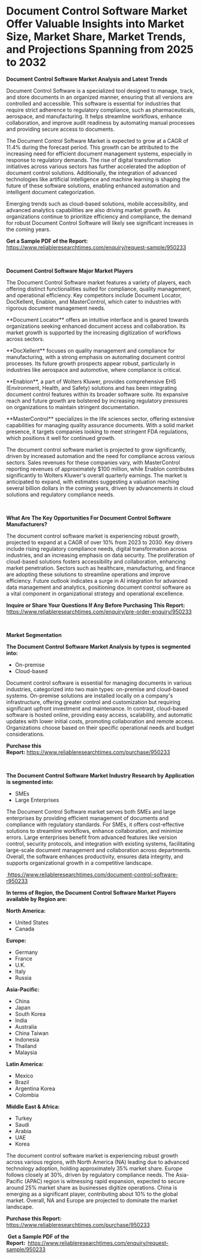 <p><h1>Document Control Software Market Offer Valuable Insights into Market Size, Market Share, Market Trends, and Projections Spanning from 2025 to 2032</h1></p><p><strong>Document Control Software Market Analysis and Latest Trends</strong></p>
<p><p>Document Control Software is a specialized tool designed to manage, track, and store documents in an organized manner, ensuring that all versions are controlled and accessible. This software is essential for industries that require strict adherence to regulatory compliance, such as pharmaceuticals, aerospace, and manufacturing. It helps streamline workflows, enhance collaboration, and improve audit readiness by automating manual processes and providing secure access to documents.</p><p>The Document Control Software Market is expected to grow at a CAGR of 11.4% during the forecast period. This growth can be attributed to the increasing need for efficient document management systems, especially in response to regulatory demands. The rise of digital transformation initiatives across various sectors has further accelerated the adoption of document control solutions. Additionally, the integration of advanced technologies like artificial intelligence and machine learning is shaping the future of these software solutions, enabling enhanced automation and intelligent document categorization. </p><p>Emerging trends such as cloud-based solutions, mobile accessibility, and advanced analytics capabilities are also driving market growth. As organizations continue to prioritize efficiency and compliance, the demand for robust Document Control Software will likely see significant increases in the coming years.</p></p>
<p><strong>Get a Sample PDF of the Report:&nbsp;</strong> <a href="https://www.reliableresearchtimes.com/enquiry/request-sample/950233?utm_campaign=3134&utm_medium=2&utm_source=Github&utm_content=ia&utm_term=18042025&utm_id=document-control-software">https://www.reliableresearchtimes.com/enquiry/request-sample/950233</a></p>
<p>&nbsp;</p>
<p><strong>Document Control Software Major Market Players</strong></p>
<p><p>The Document Control Software market features a variety of players, each offering distinct functionalities suited for compliance, quality management, and operational efficiency. Key competitors include Document Locator, DocXellent, Enablon, and MasterControl, which cater to industries with rigorous document management needs.</p><p>**Document Locator** offers an intuitive interface and is geared towards organizations seeking enhanced document access and collaboration. Its market growth is supported by the increasing digitization of workflows across sectors. </p><p>**DocXellent** focuses on quality management and compliance for manufacturing, with a strong emphasis on automating document control processes. Its future growth prospects appear robust, particularly in industries like aerospace and automotive, where compliance is critical.</p><p>**Enablon**, a part of Wolters Kluwer, provides comprehensive EHS (Environment, Health, and Safety) solutions and has been integrating document control features within its broader software suite. Its expansive reach and future growth are bolstered by increasing regulatory pressures on organizations to maintain stringent documentation.</p><p>**MasterControl** specializes in the life sciences sector, offering extensive capabilities for managing quality assurance documents. With a solid market presence, it targets companies looking to meet stringent FDA regulations, which positions it well for continued growth.</p><p>The document control software market is projected to grow significantly, driven by increased automation and the need for compliance across various sectors. Sales revenues for these companies vary, with MasterControl reporting revenues of approximately $100 million, while Enablon contributes significantly to Wolters Kluwer's overall quarterly earnings. The market is anticipated to expand, with estimates suggesting a valuation reaching several billion dollars in the coming years, driven by advancements in cloud solutions and regulatory compliance needs.</p></p>
<p>&nbsp;</p>
<p><strong>What Are The Key Opportunities For Document Control Software Manufacturers?</strong></p>
<p><p>The document control software market is experiencing robust growth, projected to expand at a CAGR of over 10% from 2023 to 2030. Key drivers include rising regulatory compliance needs, digital transformation across industries, and an increasing emphasis on data security. The proliferation of cloud-based solutions fosters accessibility and collaboration, enhancing market penetration. Sectors such as healthcare, manufacturing, and finance are adopting these solutions to streamline operations and improve efficiency. Future outlook indicates a surge in AI integration for advanced data management and analytics, positioning document control software as a vital component in organizational strategy and operational excellence.</p></p>
<p><strong>Inquire or Share Your Questions If Any Before Purchasing This Report:</strong> <a href="https://www.reliableresearchtimes.com/enquiry/pre-order-enquiry/950233?utm_campaign=3134&utm_medium=2&utm_source=Github&utm_content=ia&utm_term=18042025&utm_id=document-control-software">https://www.reliableresearchtimes.com/enquiry/pre-order-enquiry/950233</a></p>
<p>&nbsp;</p>
<p><strong>Market Segmentation</strong></p>
<p><strong>The Document Control Software Market Analysis by types is segmented into:</strong></p>
<p><ul><li>On-premise</li><li>Cloud-based</li></ul></p>
<p><p>Document control software is essential for managing documents in various industries, categorized into two main types: on-premise and cloud-based systems. On-premise solutions are installed locally on a company's infrastructure, offering greater control and customization but requiring significant upfront investment and maintenance. In contrast, cloud-based software is hosted online, providing easy access, scalability, and automatic updates with lower initial costs, promoting collaboration and remote access. Organizations choose based on their specific operational needs and budget considerations.</p></p>
<p><strong>Purchase this Report:&nbsp;</strong><a href="https://www.reliableresearchtimes.com/purchase/950233?utm_campaign=3134&utm_medium=2&utm_source=Github&utm_content=ia&utm_term=18042025&utm_id=document-control-software">https://www.reliableresearchtimes.com/purchase/950233</a></p>
<p>&nbsp;</p>
<p><strong>The Document Control Software Market Industry Research by Application is segmented into:</strong></p>
<p><ul><li>SMEs</li><li>Large Enterprises</li></ul></p>
<p><p>The Document Control Software market serves both SMEs and large enterprises by providing efficient management of documents and compliance with regulatory standards. For SMEs, it offers cost-effective solutions to streamline workflows, enhance collaboration, and minimize errors. Large enterprises benefit from advanced features like version control, security protocols, and integration with existing systems, facilitating large-scale document management and collaboration across departments. Overall, the software enhances productivity, ensures data integrity, and supports organizational growth in a competitive landscape.</p></p>
<p><a href="https://www.reliableresearchtimes.com/document-control-software-r950233?utm_campaign=3134&utm_medium=2&utm_source=Github&utm_content=ia&utm_term=18042025&utm_id=document-control-software">&nbsp;https://www.reliableresearchtimes.com/document-control-software-r950233</a></p>
<p><strong>In terms of Region, the Document Control Software Market Players available by Region are:</strong></p>
<p>
    <p> <strong> North America: </strong>
        <ul>
            <li>United States</li>
            <li>Canada</li>
        </ul>
        </p> 
    <p> <strong> Europe: </strong>
        <ul>
            <li>Germany</li>
            <li>France</li>
            <li>U.K.</li>
            <li>Italy</li>
            <li>Russia</li>
        </ul>
        </p> 
    <p> <strong> Asia-Pacific: </strong>
        <ul>
            <li>China</li>
            <li>Japan</li>
            <li>South Korea</li>
            <li>India</li>
            <li>Australia</li>
            <li>China Taiwan</li>
            <li>Indonesia</li>
            <li>Thailand</li>
            <li>Malaysia</li>
        </ul>
        </p> 
    <p> <strong> Latin America: </strong>
        <ul>
            <li>Mexico</li>
            <li>Brazil</li>
            <li>Argentina Korea</li>
            <li>Colombia</li>
        </ul>
        </p> 
    <p> <strong> Middle East & Africa: </strong>
        <ul>
            <li>Turkey</li>
            <li>Saudi</li>
            <li>Arabia</li>
            <li>UAE</li>
            <li>Korea</li>
        </ul>
    </p>
    </p>
<p><p>The document control software market is experiencing robust growth across various regions, with North America (NA) leading due to advanced technology adoption, holding approximately 35% market share. Europe follows closely at 30%, driven by regulatory compliance needs. The Asia-Pacific (APAC) region is witnessing rapid expansion, expected to secure around 25% market share as businesses digitize operations. China is emerging as a significant player, contributing about 10% to the global market. Overall, NA and Europe are projected to dominate the market landscape.</p></p>
<p><strong>Purchase this Report: </strong><a href="https://www.reliableresearchtimes.com/purchase/950233?utm_campaign=3134&utm_medium=2&utm_source=Github&utm_content=ia&utm_term=18042025&utm_id=document-control-software">https://www.reliableresearchtimes.com/purchase/950233</a></p>
<p>&nbsp;<strong>Get a Sample PDF of the Report:&nbsp;&nbsp;</strong><a href="https://www.reliableresearchtimes.com/enquiry/request-sample/950233?utm_campaign=3134&utm_medium=2&utm_source=Github&utm_content=ia&utm_term=18042025&utm_id=document-control-software">https://www.reliableresearchtimes.com/enquiry/request-sample/950233</a></p>
<p><strong></strong></p>
<p><p></p><p></p><p></p></p>